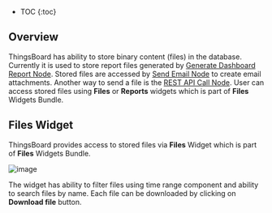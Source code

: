 * TOC
{:toc}

## Overview

ThingsBoard has ability to store binary content (files) in the database.
Currently it is used to store report files generated by [Generate Dashboard Report Node](/docs/user-guide/rule-engine-2-0/nodes/action/generate-dashboard-report/).
Stored files are accessed by [Send Email Node](/docs/user-guide/rule-engine-2-0/nodes/external/send-email/) to create email attachments.
Another way to send a file is the [REST API Call Node](/docs/user-guide/rule-engine-2-0/nodes/external/rest-api-call/).
User can access stored files using **Files** or **Reports** widgets which is part of **Files** Widgets Bundle.   

## Files Widget

ThingsBoard provides access to stored files via **Files** Widget which is part of **Files** Widgets Bundle.

![image](/images/user-guide/ui/file-storage-files-widget.png)
 
The widget has ability to filter files using time range component and ability to search files by name.
Each file can be downloaded by clicking on **Download file** button.
